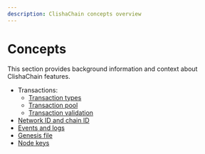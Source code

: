 ```yaml
---
description: ClishaChain concepts overview
---
```


# Concepts

This section provides background information and context about ClishaChain features.

- Transactions:
    - [Transaction types](../concepts/transactions/types.md)
    - [Transaction pool](../concepts/transactions/pool.md)
    - [Transaction validation](../concepts/transactions/validation.md)
- [Network ID and chain ID](../concepts/network-and-chain-id.md)
- [Events and logs](../concepts/events-and-logs.md)
- [Genesis file](../concepts/genesis-file.md)
- [Node keys](../concepts/node-keys.md)
